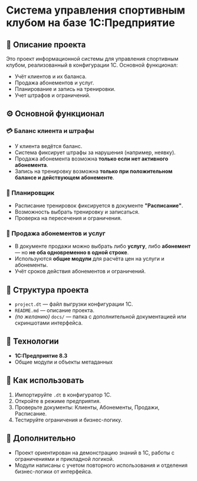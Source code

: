 # Система управления спортивным клубом на базе 1С:Предприятие

## 📌 Описание проекта

Это проект информационной системы для управления спортивным клубом, реализованный в конфигурации 1С. Основной функционал:

- Учёт клиентов и их баланса.
- Продажа абонементов и услуг.
- Планирование и запись на тренировки.
- Учет штрафов и ограничений.

## ⚙️ Основной функционал

### 💳 Баланс клиента и штрафы

- У клиента ведётся баланс.
- Система фиксирует штрафы за нарушения (например, неявку).
- Продажа абонемента возможна **только если нет активного абонемента**.
- Запись на тренировку возможна **только при положительном балансе и действующем абонементе**.

### 📅 Планировщик

- Расписание тренировок фиксируется в документе **"Расписание"**.
- Возможность выбрать тренировку и записаться.
- Проверка на пересечения и ограничения.

### 🧾 Продажа абонементов и услуг

- В документе продажи можно выбрать либо **услугу**, либо **абонемент** — но **не оба одновременно в одной строке**.
- Используются **общие модули** для расчёта цен на услуги и абонементы.
- Учёт сроков действия абонементов и ограничений.

## 📁 Структура проекта

- `project.dt` — файл выгрузки конфигурации 1С.
- `README.md` — описание проекта.
- *(по желанию)* `docs/` — папка с дополнительной документацией или скриншотами интерфейса.

## 🧠 Технологии

- **1С:Предприятие 8.3**
- Общие модули и объекты метаданных

## 🚀 Как использовать

1. Импортируйте `.dt` в конфигуратор 1С.
2. Откройте в режиме предприятия.
3. Проверьте документы: Клиенты, Абонементы, Продажи, Расписание.
4. Тестируйте ограничения и бизнес-логику.

## 📎 Дополнительно

- Проект ориентирован на демонстрацию знаний в 1С, работы с ограничениями и прикладной логикой.
- Модули написаны с учетом повторного использования и отделения бизнес-логики от интерфейса.
